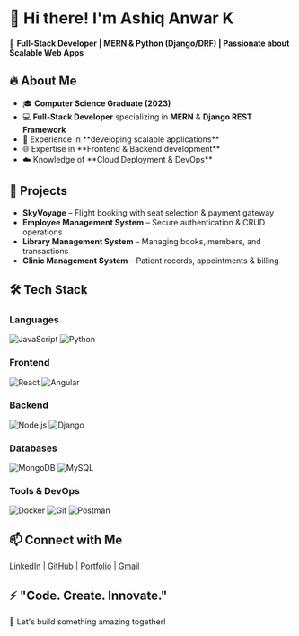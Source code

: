 <h1>👋 Hi there! I'm <strong>Ashiq Anwar K</strong></h1>
    <p>🚀 <strong>Full-Stack Developer | MERN & Python (Django/DRF) | Passionate about Scalable Web Apps</strong></p>
    
<h2>🔥 About Me</h2>
    <ul>
        <li>🎓 <strong>Computer Science Graduate (2023)</strong></li>
        <li>💻 <strong>Full-Stack Developer</strong> specializing in <strong>MERN</strong> & <strong>Django REST Framework</strong></li>
        <li>🚀 Experience in **developing scalable applications**</li>
        <li>🌐 Expertise in **Frontend & Backend development**</li>
        <li>☁️ Knowledge of **Cloud Deployment & DevOps**</li>
    </ul>

<h2>💼 Projects</h2>
    <ul>
        <li><strong>SkyVoyage</strong> – Flight booking with seat selection & payment gateway</li>
        <li><strong>Employee Management System</strong> – Secure authentication & CRUD operations</li>
        <li><strong>Library Management System</strong> – Managing books, members, and transactions</li>
        <li><strong>Clinic Management System</strong> – Patient records, appointments & billing</li>
    </ul>

<h2>🛠️ Tech Stack</h2>
    <h3>Languages</h3>
    <p>
        <img class="badge" src="https://img.shields.io/badge/JavaScript-F7DF1E?style=for-the-badge&logo=javascript&logoColor=black" alt="JavaScript">
        <img class="badge" src="https://img.shields.io/badge/Python-3776AB?style=for-the-badge&logo=python&logoColor=white" alt="Python">
    </p>
    <h3>Frontend</h3>
    <p>
        <img class="badge" src="https://img.shields.io/badge/React-61DAFB?style=for-the-badge&logo=react&logoColor=black" alt="React">
        <img class="badge" src="https://img.shields.io/badge/Angular-DD0031?style=for-the-badge&logo=angular&logoColor=white" alt="Angular">
    </p>
    <h3>Backend</h3>
    <p>
        <img class="badge" src="https://img.shields.io/badge/Node.js-339933?style=for-the-badge&logo=node.js&logoColor=white" alt="Node.js">
        <img class="badge" src="https://img.shields.io/badge/Django-092E20?style=for-the-badge&logo=django&logoColor=white" alt="Django">
    </p>
    <h3>Databases</h3>
    <p>
        <img class="badge" src="https://img.shields.io/badge/MongoDB-47A248?style=for-the-badge&logo=mongodb&logoColor=white" alt="MongoDB">
        <img class="badge" src="https://img.shields.io/badge/MySQL-4479A1?style=for-the-badge&logo=mysql&logoColor=white" alt="MySQL">
    </p>
    <h3>Tools & DevOps</h3>
    <p>
        <img class="badge" src="https://img.shields.io/badge/Docker-2496ED?style=for-the-badge&logo=docker&logoColor=white" alt="Docker">
        <img class="badge" src="https://img.shields.io/badge/Git-F05032?style=for-the-badge&logo=git&logoColor=white" alt="Git">
        <img class="badge" src="https://img.shields.io/badge/Postman-FF6C37?style=for-the-badge&logo=postman&logoColor=white" alt="Postman">
    </p>

<h2>📫 Connect with Me</h2>
    <p>
        <a href="https://www.linkedin.com/in/ashiq-anwar-k/">LinkedIn</a> | 
        <a href="https://github.com/ASHIQANWARK">GitHub</a> | 
        <a href="#">Portfolio</a> | 
        <a href="mailto:your-email@gmail.com">Gmail</a>
    </p>
    
<h2>⚡ "Code. Create. Innovate."</h2>
    <p>🚀 Let's build something amazing together!</p>
